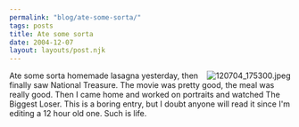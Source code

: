 ```yaml
---
permalink: "blog/ate-some-sorta/"
tags: posts
title: Ate some sorta
date: 2004-12-07
layout: layouts/post.njk
---
```


[<img src="http://pics.livejournal.com/wasson/pic/000076q0" alt="120704_175300.jpeg" border="0" align="right" />][1]Ate some sorta homemade lasagna yesterday, then finally saw National Treasure. The movie was pretty good, the meal was really good. Then I came home and worked on portraits and watched The Biggest Loser. This is a boring entry, but I doubt anyone will read it since I'm editing a 12 hour old one. Such is life.

 [1]: http://pics.livejournal.com/wasson/pic/000076q0/